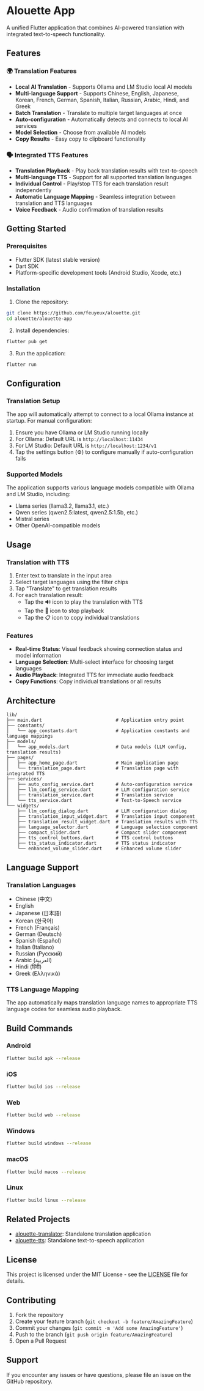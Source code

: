 # Alouette App

A unified Flutter application that combines AI-powered translation with integrated text-to-speech functionality.

## Features

### 🌍 Translation Features
- **Local AI Translation** - Supports Ollama and LM Studio local AI models
- **Multi-language Support** - Supports Chinese, English, Japanese, Korean, French, German, Spanish, Italian, Russian, Arabic, Hindi, and Greek
- **Batch Translation** - Translate to multiple target languages at once
- **Auto-configuration** - Automatically detects and connects to local AI services
- **Model Selection** - Choose from available AI models
- **Copy Results** - Easy copy to clipboard functionality

### 🗣️ Integrated TTS Features
- **Translation Playback** - Play back translation results with text-to-speech
- **Multi-language TTS** - Support for all supported translation languages
- **Individual Control** - Play/stop TTS for each translation result independently
- **Automatic Language Mapping** - Seamless integration between translation and TTS languages
- **Voice Feedback** - Audio confirmation of translation results

## Getting Started

### Prerequisites
- Flutter SDK (latest stable version)
- Dart SDK
- Platform-specific development tools (Android Studio, Xcode, etc.)

### Installation

1. Clone the repository:
```bash
git clone https://github.com/feuyeux/alouette.git
cd alouette/alouette-app
```

2. Install dependencies:
```bash
flutter pub get
```

3. Run the application:
```bash
flutter run
```

## Configuration

### Translation Setup

The app will automatically attempt to connect to a local Ollama instance at startup. For manual configuration:

1. Ensure you have Ollama or LM Studio running locally
2. For Ollama: Default URL is `http://localhost:11434`
3. For LM Studio: Default URL is `http://localhost:1234/v1`
4. Tap the settings button (⚙️) to configure manually if auto-configuration fails

### Supported Models

The application supports various language models compatible with Ollama and LM Studio, including:
- Llama series (llama3.2, llama3.1, etc.)
- Qwen series (qwen2.5:latest, qwen2.5:1.5b, etc.)
- Mistral series
- Other OpenAI-compatible models

## Usage

### Translation with TTS
1. Enter text to translate in the input area
2. Select target languages using the filter chips
3. Tap "Translate" to get translation results
4. For each translation result:
   - Tap the 🔊 icon to play the translation with TTS
   - Tap the 🛑 icon to stop playback
   - Tap the 📋 icon to copy individual translations

### Features
- **Real-time Status**: Visual feedback showing connection status and model information
- **Language Selection**: Multi-select interface for choosing target languages
- **Audio Playback**: Integrated TTS for immediate audio feedback
- **Copy Functions**: Copy individual translations or all results

## Architecture

```
lib/
├── main.dart                           # Application entry point
├── constants/
│   └── app_constants.dart              # Application constants and language mappings
├── models/
│   └── app_models.dart                 # Data models (LLM config, translation results)
├── pages/
│   ├── app_home_page.dart              # Main application page
│   └── translation_page.dart           # Translation page with integrated TTS
├── services/
│   ├── auto_config_service.dart        # Auto-configuration service
│   ├── llm_config_service.dart         # LLM configuration service
│   ├── translation_service.dart        # Translation service
│   └── tts_service.dart                # Text-to-Speech service
└── widgets/
    ├── llm_config_dialog.dart          # LLM configuration dialog
    ├── translation_input_widget.dart   # Translation input component
    ├── translation_result_widget.dart  # Translation results with TTS
    ├── language_selector.dart          # Language selection component
    ├── compact_slider.dart             # Compact slider component
    ├── tts_control_buttons.dart        # TTS control buttons
    ├── tts_status_indicator.dart       # TTS status indicator
    └── enhanced_volume_slider.dart     # Enhanced volume slider
```

## Language Support

### Translation Languages
- Chinese (中文)
- English
- Japanese (日本語)
- Korean (한국어)
- French (Français)
- German (Deutsch)
- Spanish (Español)
- Italian (Italiano)
- Russian (Русский)
- Arabic (العربية)
- Hindi (हिंदी)
- Greek (Ελληνικά)

### TTS Language Mapping
The app automatically maps translation language names to appropriate TTS language codes for seamless audio playback.

## Build Commands

### Android
```bash
flutter build apk --release
```

### iOS
```bash
flutter build ios --release
```

### Web
```bash
flutter build web --release
```

### Windows
```bash
flutter build windows --release
```

### macOS
```bash
flutter build macos --release
```

### Linux
```bash
flutter build linux --release
```

## Related Projects

- [alouette-translator](../alouette-translator): Standalone translation application
- [alouette-tts](../alouette-tts): Standalone text-to-speech application

## License

This project is licensed under the MIT License - see the [LICENSE](LICENSE) file for details.

## Contributing

1. Fork the repository
2. Create your feature branch (`git checkout -b feature/AmazingFeature`)
3. Commit your changes (`git commit -m 'Add some AmazingFeature'`)
4. Push to the branch (`git push origin feature/AmazingFeature`)
5. Open a Pull Request

## Support

If you encounter any issues or have questions, please file an issue on the GitHub repository.
